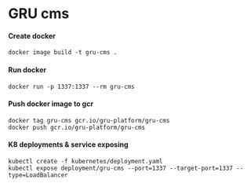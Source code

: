 # GRU cms

#### Create docker
```
docker image build -t gru-cms .
```

#### Run docker
```
docker run -p 1337:1337 --rm gru-cms
```

#### Push docker image to gcr
```
docker tag gru-cms gcr.io/gru-platform/gru-cms
docker push gcr.io/gru-platform/gru-cms
```

#### K8 deployments & service exposing
```
kubectl create -f kubernetes/deployment.yaml
kubectl expose deployment/gru-cms --port=1337 --target-port=1337 --type=LoadBalancer
```